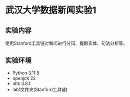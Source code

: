 # 武汉大学数据新闻实验1
## 实验内容
使用Stanford工具链对新闻进行分词、提取实体、句法分析等。

## 实验环境
- Python 3.11.8
- openjdk 22
- nltk 3.8.1
- lab1文件夹(Stanford工具链)
